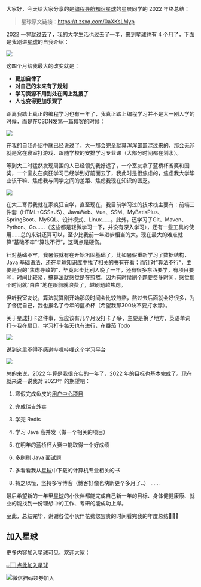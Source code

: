 大家好，今天给大家分享的是[编程导航知识星球](https://mp.weixin.qq.com/s?__biz=MzI1NDczNTAwMA==&mid=2247524980&idx=2&sn=9ddcdb6c52aa096ed4c5ad0ced946a7d&chksm=e9c28583deb50c95f3c2665713a8bbc372c68332b3bfb846cf4b23af3f1cc07164832a291335&token=689599617&lang=zh_CN&scene=21#wechat_redirect)的星晨同学的 2022 年终总结：
> 星球原文链接：https://t.zsxq.com/0aXKsLMyp

2022 一晃就过去了，我的大学生活也过去了一半，来到[星球](https://mp.weixin.qq.com/s?__biz=MzI1NDczNTAwMA==&mid=2247524980&idx=2&sn=9ddcdb6c52aa096ed4c5ad0ced946a7d&chksm=e9c28583deb50c95f3c2665713a8bbc372c68332b3bfb846cf4b23af3f1cc07164832a291335&token=689599617&lang=zh_CN&scene=21#wechat_redirect)也有 4 个月了，下面是我刚进[星球](https://mp.weixin.qq.com/s?__biz=MzI1NDczNTAwMA==&mid=2247524980&idx=2&sn=9ddcdb6c52aa096ed4c5ad0ced946a7d&chksm=e9c28583deb50c95f3c2665713a8bbc372c68332b3bfb846cf4b23af3f1cc07164832a291335&token=689599617&lang=zh_CN&scene=21#wechat_redirect)的自我介绍：

![](https://files.mdnice.com/user/31817/b175d7d9-da35-4908-9f88-c356b9f7c7b2.png)

这四个月给我最大的改变就是：

- **更加自律了**
- **对自己的未来有了规划**
- **学习资源不用到处在网上乱搜了**
- **人也变得更加乐观了**

距离我踏上真正的编程学习也有一年了，我真正踏上编程学习并不是大一刚入学的时候，而是在CSDN发第一篇博客的时候：

![](https://files.mdnice.com/user/31817/92cd9eba-2f2d-44a2-b061-f33e5e70dbea.png)


在我的自我介绍中就已经说过了，大一那会完全就算浑浑噩噩混过来的，那会无非就是窝在寝室打游戏、跟随学校的安排学习专业课（大部分时间都在划水）。

等到大二时猛然发现周围的人已经领先我好远了，一个室友拿了蓝桥杯省奖和国奖，一个室友在疯狂学习已经学到好前面去了，我此时是很焦虑的，焦虑我大学毕业该干嘛、焦虑我与同学之间的差距、焦虑我现在知识的匮乏。


![](https://files.mdnice.com/user/31817/de504fcc-3562-4204-8147-13ea010a1aa0.png)




在大二寒假我就在家疯狂自学，直至现在，我目前学习过的技术栈主要有：前端三件套（HTML+CSS+JS）、JavaWeb、Vue、SSM、MyBatisPlus、SpringBoot、MySQL、设计模式、Linux……。此外，还学习了Git、Maven、Python、Go……（这些都是轻微学习一下，并没有深入学习），还有一些工具的使用……总的来讲还算可以，至少比我前一年进步相当的大。现在最大的难点就算“基础不牢”“算法不行”，这两点是硬伤。

针对基础不牢，我暑假就有在开始巩固基础了，比如暑假重新学习了数据结构，Java 基础语法，还在星球知识库中找了相关的书有在看；而针对”算法不行“，主要是我的”焦虑导致的“，毕竟起步比别人晚了一年，还有很多东西要学，有项目要写，时间比较紧，搞算法就感觉是在煎熬，因为有时侯刷个题要费多时间，感觉那个时间就”白白“地在眼前就浪费了，越刷题越焦虑。

但听我室友说，算法就算刚开始那段时间会比较煎熬，熬过去后面就会好很多，为了督促自己，我也报名了今年的蓝桥杯（希望我那300块不要打水漂）。

关于[星球](https://mp.weixin.qq.com/s?__biz=MzI1NDczNTAwMA==&mid=2247524980&idx=2&sn=9ddcdb6c52aa096ed4c5ad0ced946a7d&chksm=e9c28583deb50c95f3c2665713a8bbc372c68332b3bfb846cf4b23af3f1cc07164832a291335&token=689599617&lang=zh_CN&scene=21#wechat_redirect)打卡这件事，我应该有几个月没打卡了😂，主要是换了地方，英语单词打卡我在扇贝，学习打卡每天也有进行，在番茄 Todo

![](https://files.mdnice.com/user/31817/1cf255f8-7478-42bc-89fd-8c871feff062.png)





说到这里不得不感谢哔哩哔哩这个学习平台

![](https://files.mdnice.com/user/31817/5ab9995a-cadf-4fe8-8b3f-b448895d33e9.png)

总的来说，2022 年算是我很充实的一年了，2022 年的目标也基本完成了。现在就来说一说我对 2023年 的期望吧：

1. 寒假完成鱼皮的[用户中心项目](https://mp.weixin.qq.com/s?__biz=MzI1NDczNTAwMA==&mid=2247508517&idx=1&sn=66803910cf2e7d88e6cab30df9271d5d&chksm=e9c245d2deb5ccc4a2287198f594e7fbcb43d00b0101d9cab77ff17c1412c46e5d99a438e48d&token=579718986&lang=zh_CN&scene=21#wechat_redirect)
2. 完成[瑞吉外卖](https://mp.weixin.qq.com/s?__biz=MzI1NDczNTAwMA==&mid=2247526775&idx=1&sn=5a2bec6acbe58ecde227bb39c5f86627&chksm=e9c28e80deb50796f52ea385ede7816dc08f99eb19028c2fdbf546099a3d636382fbee31de67&lang=zh_CN&scene=21#wechat_redirect)
3. 学完 Redis
4. 学习 Java 高并发（做一个相关的项目）
5. 在明年的蓝桥杯大赛中能取得一个好成绩
6. 多刷刷 Java 面试题
7. 多看看我从[星球](https://mp.weixin.qq.com/s?__biz=MzI1NDczNTAwMA==&mid=2247524980&idx=2&sn=9ddcdb6c52aa096ed4c5ad0ced946a7d&chksm=e9c28583deb50c95f3c2665713a8bbc372c68332b3bfb846cf4b23af3f1cc07164832a291335&token=689599617&lang=zh_CN&scene=21#wechat_redirect)中下载的计算机专业相关的书

8. 持之以恒，坚持多写博客（博客好像也块断更个多月了..）
……

最后希望新的一年里[星球](https://mp.weixin.qq.com/s?__biz=MzI1NDczNTAwMA==&mid=2247524980&idx=2&sn=9ddcdb6c52aa096ed4c5ad0ced946a7d&chksm=e9c28583deb50c95f3c2665713a8bbc372c68332b3bfb846cf4b23af3f1cc07164832a291335&token=689599617&lang=zh_CN&scene=21#wechat_redirect)的小伙伴都能完成自己新一年的目标、身体健健康康、就业的能找到一份理想中的工作、考研的能成功上岸。

至此，总结完毕，谢谢各位小伙伴花费您宝贵的时间看完我的年度总结🌹🌹🌹

## 加入星球

更多内容加入星球可见，欢迎大家：

[👉🏻 点此加入星球](/加入星球.md)

![微信扫码领券加入](https://xingqiu-tuchuang-1256524210.cos.ap-shanghai.myqcloud.com/1/%E7%9F%A5%E8%AF%86%E6%98%9F%E7%90%83%E6%89%AB%E7%A0%81.jpeg)
